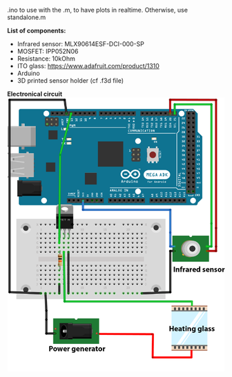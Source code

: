 .ino to use with the .m, to have plots in realtime. Otherwise, use standalone.m


**List of components:**
* Infrared sensor: MLX90614ESF-DCI-000-SP
* MOSFET: IPP052N06
* Resistance: 10kOhm
* ITO glass: https://www.adafruit.com/product/1310
* Arduino
* 3D printed sensor holder (cf .f3d file)

**Electronical circuit**
<img src="Heating_electronical_circuit.png">
